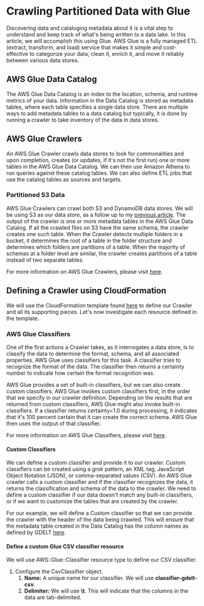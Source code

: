 # Crawling Partitioned Data with Glue

Discovering data and cataloging metadata about it is a vital step to understand and keep track of what's being written to a data lake. In this article, we will accomplish this using Glue. AWS Glue is a fully managed ETL (extract, transform, and load) service that makes it simple and cost-effective to categorize your data, clean it, enrich it, and move it reliably between various data stores.

## AWS Glue Data Catalog

The AWS Glue Data Catalog is an index to the location, schema, and runtime metrics of your data. Information in the Data Catalog is stored as metadata tables, where each table specifies a single data store. There are multiple ways to add metadata tables to a data catalog but typically, it is done by running a crawler to take inventory of the data in data stores.

## AWS Glue Crawlers

An AWS Glue Crawler crawls data stores to look for commonalities and upon completion, creates (or updates, if it's not the first run) one or more tables in the AWS Glue Data Catalog. We can then use Amazon Athena to run queries against these catalog tables. We can also define ETL jobs that use the catalog tables as sources and targets.

### Partitioned S3 Data

AWS Glue Crawlers can crawl both S3 and DynamoDB data stores. We will be using S3 as our data store, as a follow up to my [previous article](partitioning_data_on_s3.md). The output of the crawler is one or more metadata tables in the AWS Glue Data Catalog. If all the crawled files on S3 have the same schema, the crawler creates one such table. When the Crawler detects multiple folders in a bucket, it determines the root of a table in the folder structure and determines which folders are partitions of a table. When the majority of schemas at a folder level are similar, the crawler creates partitions of a table instead of two separate tables.

For more information on AWS Glue Crawlers, please visit [here](https://docs.aws.amazon.com/glue/latest/dg/add-crawler.html).

## Defining a Crawler using CloudFormation

We will use the CloudFormation template found [here](../files/templates/glue_crawler_gdelt.json) to define our Crawler and all its supporting pieces. Let's now investigate each resource defined in the template.

### AWS Glue Classifiers

One of the first actions a Crawler takes, as it interrogates a data store, is to classify the data to determine the format, schema, and all associated properties. AWS Glue uses classifiers for this task. A classifier tries to recognize the format of the data. The classifier then returns a certainty number to indicate how certain the format recognition was.

AWS Glue provides a set of built-in classifiers, but we can also create custom classifiers. AWS Glue invokes custom classifiers first, in the order that we specify in our crawler definition. Depending on the results that are returned from custom classifiers, AWS Glue might also invoke built-in classifiers. If a classifier returns certainty=1.0 during processing, it indicates that it's 100 percent certain that it can create the correct schema. AWS Glue then uses the output of that classifier.

For more information on AWS Glue Classifiers, please visit [here](https://docs.aws.amazon.com/glue/latest/dg/add-classifier.html).

#### Custom Classifiers

We can define a custom classifier and provide it to our crawler. Custom classifiers can be created using a grok pattern, an XML tag, JavaScript Object Notation (JSON), or comma-separated values (CSV). An AWS Glue crawler calls a custom classifier and if the classifier recognizes the data, it returns the classification and schema of the data to the crawler. We need to define a custom classifier if our data doesn't match any built-in classifiers, or if we want to customize the tables that are created by the crawler. 

For our example, we will define a Custom classifier so that we can provide the crawler with the header of the data being crawled. This will ensure that the metadata table created in the Data Catalog has the column names as defined by GDELT [here](http://data.gdeltproject.org/documentation/GDELT-Data_Format_Codebook.pdf).

#### Define a custom Glue CSV classifier resource

We will use AWS::Glue::Classifier resource type to define our CSV classifier.

1.  Configure the CsvClassifier object.
    1.  **Name:** A unique name for our classifier. We will use **classifier-gdelt-csv**.
    1.  **Delimiter:** We will use **\t**. This will indicate that the columns in the data are tab-delimited.